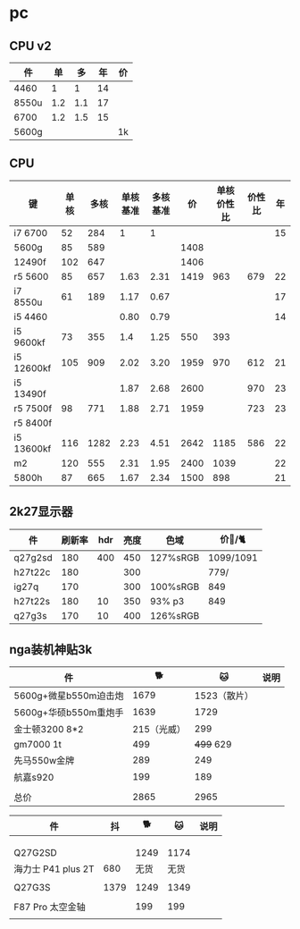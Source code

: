 # pc

## CPU v2
|件|单|多|年|价|
|-|-|-|-|-|
|4460|1|1|14||
|8550u|1.2|1.1|17||
|6700|1.2|1.5|15||
|5600g||||1k|

## CPU
|键|单核|多核|单核基准|多核基准|价|单核价性比|价性比|年|
|-|-|-|-|-|-|-|-|-|
|i7 6700|52|284|1|1||||15|
|5600g|85|589|||1408||||
|12490f|102|647|||1406||||
|r5 5600|85|657|1.63|2.31|1419|963|679|22|
|i7 8550u|61|189|1.17|0.67||||17|
|i5 4460|||0.80|0.79||||14|
|i5 9600kf|73|355|1.4|1.25|550|393|||
|i5 12600kf|105|909|2.02|3.20|1959|970|612|21|
|i5 13490f|||1.87|2.68|2600||970|23|
|r5 7500f|98|771|1.88|2.71|1959||723|23|
|r5 8400f|||||||||
|i5 13600kf|116|1282|2.23|4.51|2642|1185|586|22|
|m2|120|555|2.31|1.95|2400|1039||22|
|5800h|87|665|1.67|2.34|1500|898||21|


## 2k27显示器
|件|刷新率|hdr|亮度|色域|价🐶/🐈|
|-|-|-|-|-|-|
|q27g2sd|180|400|450|127%sRGB|1099/1091|
|h27t22c|180||300||779/|
|ig27q|170||300|100%sRGB|849|
|h27t22s|180|10|350|93% p3|849|
|q27g3s|170|10|400|126%sRGB|

## nga装机神贴3k
|件|🐕|🐱|说明|
|-|-|-|-|
|5600g+微星b550m迫击炮|1679|1523（散片）||
|5600g+华硕b550m重炮手|1639|1729||
|金士顿3200 8*2|215（光威）|299||
|gm7000 1t|499|~~499~~ 629||
|先马550w金牌|289|249|
|航嘉s920|199|189|
||
|总价|2865|2965|



|件|抖|🐕|🐱|说明|
|-|-|-|-|-|
|||||
|||||
|||||
|Q27G2SD||1249|1174|
|海力士 P41 plus 2T|680|无货|无货|
|||||
|Q27G3S|1379|1249|1349|
|||||
|F87 Pro 太空金轴||199|199|
|||||
